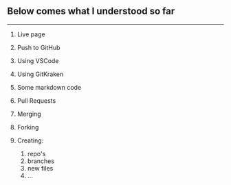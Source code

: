 ## Below comes what I understood so far
---
1. Live page

1. Push to GitHub

1. Using VSCode

1. Using GitKraken

1. Some markdown code

1. Pull Requests

1. Merging 

1. Forking

1. Creating:
    1. repo's
    1. branches
    1. new files
    1. ...

